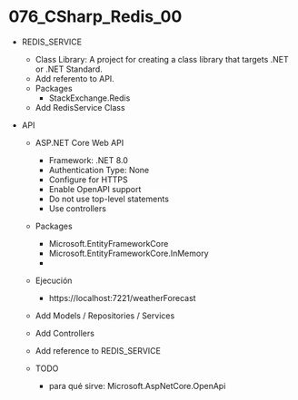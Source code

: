 # 076_CSharp_Redis_00

- REDIS_SERVICE 
	- Class Library: A project for creating a class library that targets .NET or .NET Standard.
	- Add referento to API.
	- Packages 
		- StackExchange.Redis
	- Add RedisService Class
	
	
- API 
	- ASP.NET Core Web API 
		- Framework: .NET 8.0
		- Authentication Type: None
		- Configure for HTTPS
		- Enable OpenAPI support
		- Do not use top-level statements
		- Use controllers
		
	- Packages 
		- Microsoft.EntityFrameworkCore
		- Microsoft.EntityFrameworkCore.InMemory
		- 
	- Ejecución
		- https://localhost:7221/weatherForecast
		
	- Add Models / Repositories / Services
	- Add Controllers
	- Add reference to REDIS_SERVICE

	- TODO
		- para qué sirve: Microsoft.AspNetCore.OpenApi 
		
		

	